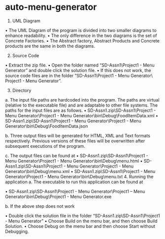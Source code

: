 # auto-menu-generator

1.	UML Diagram

•	The UML Diagram of the program is divided into two smaller diagrams to enhance readability. 
•	The only difference in the two diagrams is the set of Concrete Factories. 
•	The Abstract factory, Abstract Products and Concrete products are the same in both the diagrams.

2.	Source Code

•	Extract the zip file.
•	Open the folder named “SD-Assn1\Project1 - Menu Generator” and double click the solution file.
•	If this does not work, the source code files are in the folder “SD-Assn1\Project1 - Menu Generator\ Project1 - Menu Generator”.

3.	Directory

a.	The input file paths are hardcoded into the program. The paths are virtual (relative to the executable file) and are adaptable to other file systems. The paths for the input files are as follows.
•	SD-Assn1.zip\SD-Assn1\Project1 - Menu Generator\Project1 - Menu Generator\bin\Debug\FoodItemData.xml
•	SD-Assn1.zip\SD-Assn1\Project1 - Menu Generator\Project1 - Menu Generator\bin\Debug\FoodItemData.json

b.	Three output files will be generated for HTML, XML and Text formats respectively. Previous versions of these files will be overwritten after subsequent executions of the program.

c.	The output files can be found at
•	SD-Assn1.zip\SD-Assn1\Project1 - Menu Generator\Project1 - Menu Generator\bin\Debug\menu.html
•	SD-Assn1.zip\SD-Assn1\Project1 - Menu Generator\Project1 - Menu Generator\bin\Debug\menu.xml
•	SD-Assn1.zip\SD-Assn1\Project1 - Menu Generator\Project1 - Menu Generator\bin\Debug\menu.txt
4.	Running the application
a.	The executable to run this application can be found at 

•	SD-Assn1.zip\SD-Assn1\Project1 - Menu Generator\Project1 – Menu Generator\bin\Debug\Project1 - Menu Generator.exe

b.	If the above step does not work

•	Double click the solution file in the folder “SD-Assn1.zip\SD-Assn1\Project1 - Menu Generator”
•	Choose Build on the menu bar, and then choose Build Solution.
•	Choose Debug on the menu bar and then choose Start without Debugging.

